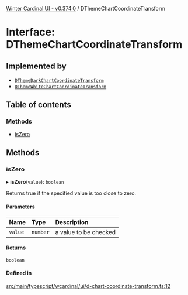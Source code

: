 [Winter Cardinal UI - v0.374.0](../index.md) / DThemeChartCoordinateTransform

# Interface: DThemeChartCoordinateTransform

## Implemented by

- [`DThemeDarkChartCoordinateTransform`](../classes/DThemeDarkChartCoordinateTransform.md)
- [`DThemeWhiteChartCoordinateTransform`](../classes/DThemeWhiteChartCoordinateTransform.md)

## Table of contents

### Methods

- [isZero](DThemeChartCoordinateTransform.md#iszero)

## Methods

### isZero

▸ **isZero**(`value`): `boolean`

Returns true if the specified value is too close to zero.

#### Parameters

| Name | Type | Description |
| :------ | :------ | :------ |
| `value` | `number` | a value to be checked |

#### Returns

`boolean`

#### Defined in

[src/main/typescript/wcardinal/ui/d-chart-coordinate-transform.ts:12](https://github.com/winter-cardinal/winter-cardinal-ui/blob/v0.310.1/src/main/typescript/wcardinal/ui/d-chart-coordinate-transform.ts#L12)
